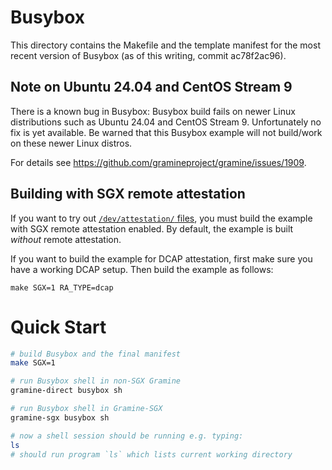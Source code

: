 # Busybox

This directory contains the Makefile and the template manifest for the most
recent version of Busybox (as of this writing, commit ac78f2ac96).

## Note on Ubuntu 24.04 and CentOS Stream 9

There is a known bug in Busybox: Busybox build fails on newer Linux
distributions such as Ubuntu 24.04 and CentOS Stream 9. Unfortunately no fix is
yet available. Be warned that this Busybox example will not build/work on these
newer Linux distros.

For details see https://github.com/gramineproject/gramine/issues/1909.

## Building with SGX remote attestation

If you want to try out [`/dev/attestation/` files][attestation], you must build
the example with SGX remote attestation enabled. By default, the example is
built *without* remote attestation.

[attestation]: https://gramine.readthedocs.io/en/stable/attestation.html

If you want to build the example for DCAP attestation, first make sure you have
a working DCAP setup. Then build the example as follows:
```
make SGX=1 RA_TYPE=dcap
```

# Quick Start

```sh
# build Busybox and the final manifest
make SGX=1

# run Busybox shell in non-SGX Gramine
gramine-direct busybox sh

# run Busybox shell in Gramine-SGX
gramine-sgx busybox sh

# now a shell session should be running e.g. typing:
ls
# should run program `ls` which lists current working directory
```
